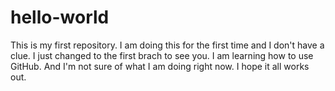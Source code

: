 # hello-world
This is my first repository.
I am doing this for the first time and I don't have a clue. I just changed to the first brach to see you.
I am learning how to use GitHub. And I'm not sure of what I am doing right now.
I hope it all works out.
